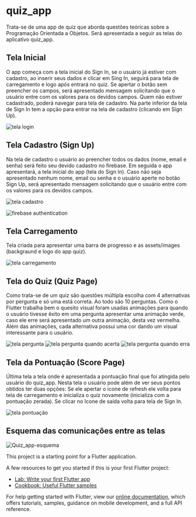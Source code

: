 # quiz_app

Trata-se de uma app de quiz que aborda questões teóricas sobre a Programação Orientada a Objetos. 
Será apresentada a seguir as telas do aplicativo quiz_app.

## Tela Inicial

O app começa com a tela inicial do Sign In, se o usuário já estiver com cadastro, ao inserir seus dados e clicar em Sing In, seguirá para tela de carregamento e logo após entrará no quiz. Se apertar o botão sem preencher os campos, será apresentado mensagem solicitando que o usuário entre com os valores para os devidos campos.
Quem não estiver cadastrado, poderá navegar para tela de cadastro. Na parte inferior da tela de Sign In tem a opção para entrar na tela
de cadastro (clicando em Sign Up).

![tela login](https://user-images.githubusercontent.com/28979812/95824133-2879ca80-0d05-11eb-98c3-c9c3535ca2ca.png)


## Tela Cadastro (Sign Up)

Na tela de cadastro o usuário ao preencher todos os dados (nome, email e senha) será feito seu devido cadastro no firebase. Em seguida o app apresentará,
a tela inicial do app (tela do Sign In). Caso não seja apresentado nenhum nome, email ou senha e o usuário aperte no botão Sign Up, será apresentado mensagem 
solicitando que o usuário entre com os valores para os devidos campos.


![tela cadastro](https://user-images.githubusercontent.com/28979812/95824129-27489d80-0d05-11eb-9e7a-77ec507d2abd.png)

![firebase authentication](https://user-images.githubusercontent.com/28979812/95824137-29126100-0d05-11eb-99f0-830aaf01dfd0.png)


## Tela Carregamento

Tela criada para apresentar uma barra de progresso e as assets/images (backgraund e logo do app quiz).

![tela carregamento](https://user-images.githubusercontent.com/28979812/95824144-2a438e00-0d05-11eb-88d4-ad7fdc344b4e.png)


## Tela do Quiz (Quiz Page)

Como trata-se de um quiz são questões múltipla escolha com 4 alternativas por pergunta e só uma está correta. Ao todo são 10 perguntas. Como o Flutter trabalha bem o quesito visual foram usadas animações para quando o usuário tivesse êxito em uma pergunta apresentar uma animação verde, caso ele erre será apresentado um outra animação, desta vez vermelha.
Além das animações, cada alternativa possui uma cor dando um visual interessante para o usuário.

![tela pergunta](https://user-images.githubusercontent.com/28979812/95824143-29aaf780-0d05-11eb-9801-c0f13abd74f3.png) 
![tela pergunta quando acerta](https://user-images.githubusercontent.com/28979812/95824140-29aaf780-0d05-11eb-836f-0d2cdf32298f.png) 
![tela pergunta quando erra](https://user-images.githubusercontent.com/28979812/95824142-29aaf780-0d05-11eb-8b91-df50a0c816e2.png)


## Tela da Pontuação (Score Page)
Última tela a tela onde é apresentada a pontuação final que foi atingida pelo usuário do quiz_app. Nesta tela o usuário pode além de ver seus pontos obtidos ter duas
opções: Se ele apertar o icone de refresh ele volta para tela de carregamento e inicializa o quiz novamente (inicializa com a pontuação zerada). Se clicar no Icone de saída
volta para tela de Sign In.

![tela pontuação](https://user-images.githubusercontent.com/28979812/95824139-29126100-0d05-11eb-959d-9e713e49f91f.png)

## Esquema das comunicações entre as telas

![Quiz_app-esquema](https://user-images.githubusercontent.com/28979812/95828836-d5574600-0d0b-11eb-8284-48ddb4eef98f.jpg)


This project is a starting point for a Flutter application.

A few resources to get you started if this is your first Flutter project:

- [Lab: Write your first Flutter app](https://flutter.dev/docs/get-started/codelab)
- [Cookbook: Useful Flutter samples](https://flutter.dev/docs/cookbook)

For help getting started with Flutter, view our
[online documentation](https://flutter.dev/docs), which offers tutorials,
samples, guidance on mobile development, and a full API reference.
